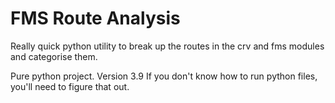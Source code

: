 # FMS Route Analysis

Really quick python utility to break up the routes in the crv and fms modules and categorise them.

Pure python project. Version 3.9
If you don't know how to run python files, you'll need to figure that out. 